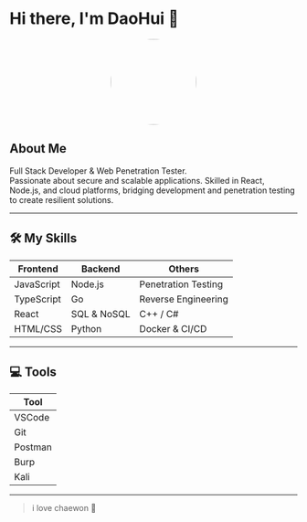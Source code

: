 # Hi there, I'm DaoHui 👋

<p align="center">
  <img src="https://daohuirealm.vercel.app/_next/image?url=%2Fchaewon.jpg&w=3840&q=75" width="150" height="150" style="border-radius:50%">
</p>

## About Me
Full Stack Developer & Web Penetration Tester.  
Passionate about secure and scalable applications. Skilled in React, Node.js, and cloud platforms, bridging development and penetration testing to create resilient solutions.

---

## 🛠 My Skills

| Frontend | Backend | Others |
|----------|---------|--------|
| JavaScript | Node.js | Penetration Testing |
| TypeScript | Go | Reverse Engineering |
| React | SQL & NoSQL | C++ / C# |
| HTML/CSS | Python | Docker & CI/CD |

---

## 💻 Tools

| Tool |
|------|
| VSCode |
| Git |
| Postman |
| Burp |
| Kali |
---

> i love chaewon 💜
